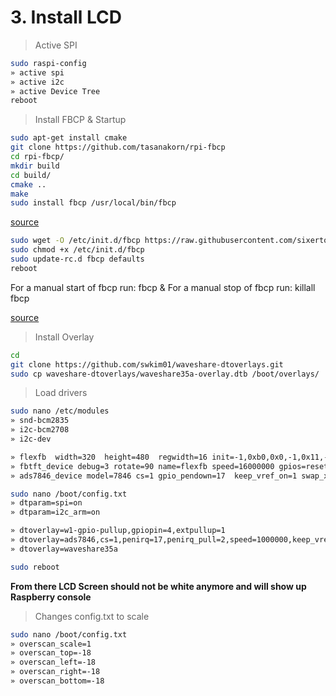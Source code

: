 # 3. Install LCD

> Active SPI

```bash
sudo raspi-config
» active spi
» active i2c
» active Device Tree
reboot
```

> Install FBCP & Startup

```bash
sudo apt-get install cmake
git clone https://github.com/tasanakorn/rpi-fbcp
cd rpi-fbcp/
mkdir build
cd build/
cmake ..
make
sudo install fbcp /usr/local/bin/fbcp
```

[source](https://github.com/notro/fbtft/wiki/Framebuffer-use#framebuffer-mirroring)

```bash
sudo wget -O /etc/init.d/fbcp https://raw.githubusercontent.com/sixertoy/retrobox/master/files/fbcp
sudo chmod +x /etc/init.d/fbcp
sudo update-rc.d fbcp defaults
reboot
```

For a manual start of fbcp run: fbcp &
For a manual stop of fbcp run: killall fbcp

[source](https://github.com/watterott/RPi-Display/blob/master/docu/FAQ.md)

> Install Overlay

```bash
cd
git clone https://github.com/swkim01/waveshare-dtoverlays.git
sudo cp waveshare-dtoverlays/waveshare35a-overlay.dtb /boot/overlays/
```

> Load drivers

```bash
sudo nano /etc/modules
» snd-bcm2835
» i2c-bcm2708
» i2c-dev

» flexfb  width=320  height=480  regwidth=16 init=-1,0xb0,0x0,-1,0x11,-2,250,-1,0x3A,0x55,-1,0xC2,0x44,-1,0xC5,0x00,0x00,0x00,0x00,-1,0xE0,0x0F,0x1F,0x1C,0x0C,0x0F,0x08,0x48,0x98,0x37,0x0A,0x13,0x04,0x11,0x0D,0x00,-1,0xE1,0x0F,0x32,0x2E,0x0B,0x0D,0x05,0x47,0x75,0x37,0x06,0x10,0x03,0x24,0x20,0x00,-1,0xE2,0x0F,0x32,0x2E,0x0B,0x0D,0x05,0x47,0x75,0x37,0x06,0x10,0x03,0x24,0x20,0x00,-1,0x36,0x28,-1,0x11,-1,0x29,-3
» fbtft_device debug=3 rotate=90 name=flexfb speed=16000000 gpios=reset:25,dc:24 fps=30
» ads7846_device model=7846 cs=1 gpio_pendown=17  keep_vref_on=1 swap_xy=1 pressure_max=255 x_plate_ohms=60 x_min=200 x_max=3900 y_min=200 y_max=3900

sudo nano /boot/config.txt
» dtparam=spi=on
» dtparam=i2c_arm=on

» dtoverlay=w1-gpio-pullup,gpiopin=4,extpullup=1
» dtoverlay=ads7846,cs=1,penirq=17,penirq_pull=2,speed=1000000,keep_vref_on=1,swapxy=1,pmax=255,xohms=60,xmin=200,xmax=3900,ymin=200,ymax=3900
» dtoverlay=waveshare35a

sudo reboot
```

**From there LCD Screen should not be white anymore and will show up Raspberry console**

> Changes config.txt to scale

```bash
sudo nano /boot/config.txt
» overscan_scale=1
» overscan_top=-18
» overscan_left=-18
» overscan_right=-18
» overscan_bottom=-18
```
